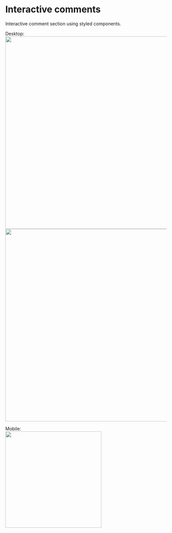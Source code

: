 # Interactive comments

Interactive comment section using styled components. 

Desktop: <br/>
<img src="https://user-images.githubusercontent.com/19801577/186552871-1efc1fd8-4dc3-496e-a98b-4e3dba6dd267.png" width="600">
<img src="https://user-images.githubusercontent.com/19801577/186553458-812e5d2d-84e1-4b75-8f7b-5cdd9fc3e7e2.png" width="600">

Mobile:<br>
<img src="https://user-images.githubusercontent.com/19801577/186553130-cdd73d67-8915-4137-bc55-145f64968238.png" width="300">

